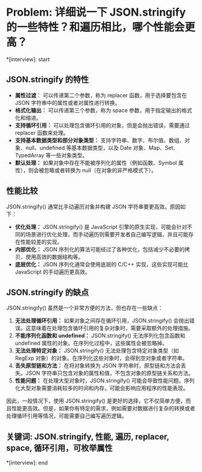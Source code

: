 # Problem: 详细说一下 JSON.stringify 的一些特性？和遍历相比，哪个性能会更高？

*[interview]: start
## JSON.stringify 的特性

- **属性过滤**： 可以传递第二个参数，称为 replacer 函数，用于选择要包含在 JSON 字符串中的属性或者对属性进行转换。
- **格式化输出：** 可以传递第三个参数，称为 space 参数，用于指定输出的格式化和缩进。
- **支持循环引用：** 可以处理包含循环引用的对象，但是会抛出错误，需要通过 replacer 函数来处理。
- **支持基本数据类型和部分对象类型：** 支持字符串、数字、布尔值、数组、对象、null、undefined 等基本数据类型，以及 Date 对象、Map、Set、TypedArray 等一些对象类型。
- **默认处理：** 如果对象中存在不能被序列化的属性（例如函数、Symbol 属性），则会被忽略或者转换为 null（在对象的非严格模式下）。

## 性能比较
JSON.stringify() 通常比手动遍历对象并构建 JSON 字符串要更高效。原因如下：

- **优化处理：** JSON.stringify() 是 JavaScript 引擎的原生实现，可能会针对不同的场景进行优化处理，而手动遍历则需要开发者自己编写逻辑，并且可能存在性能较差的实现。
- **内部优化：** JSON 序列化的算法可能经过了各种优化，包括减少不必要的拷贝、使用高效的数据结构等。
- **底层优化：** JSON 序列化通常会使用底层的 C/C++ 实现，这些实现可能比 JavaScript 的手动遍历更高效。

## JSON.stringify 的缺点
JSON.stringify() 虽然是一个非常方便的方法，但也存在一些缺点：

1. **无法处理循环引用：** 如果对象之间存在循环引用，JSON.stringify() 会抛出错误。这意味着在处理包含循环引用的复杂对象时，需要采取额外的处理措施。
2. **不能序列化函数和 undefined：** JSON.stringify() 无法序列化包含函数和 undefined 属性的对象。在序列化过程中，这些属性会被忽略掉。
3. **无法处理特定对象：** JSON.stringify() 无法处理包含特定对象类型（如 RegExp 对象）的对象。在序列化这些对象时，会得到空对象或者字符串。
4. **丢失原型链和方法：** 在将对象转换为 JSON 字符串时，原型链和方法会丢失。JSON 字符串只包含对象的属性和值，不包含对象的原型链关系和方法。
5. **性能问题：** 在处理大型对象时，JSON.stringify() 可能会导致性能问题。序列化大型对象需要消耗较多的时间和内存，可能会影响应用程序的性能表现。

因此，一般情况下，使用 JSON.stringify() 是更好的选择，它不仅简单方便，而且性能更高效。但是，如果你有特定的需求，例如需要对数据进行复杂的转换或者处理循环引用等情况，可能需要自己编写遍历逻辑。


## 关键词:  JSON.stringify, 性能, 遍历, replacer, space, 循环引用，可枚举属性
*[interview]: end
